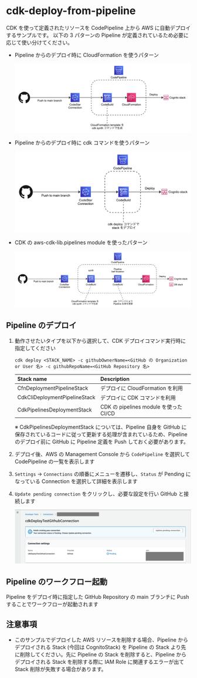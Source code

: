 # cdk-deploy-from-pipeline

CDK を使って定義されたリソースを CodePipeline 上から AWS に自動デプロイするサンプルです。
以下の 3 パターンの Pipeline が定義されているため必要に応じて使い分けてください。

- Pipeline からのデプロイ時に CloudFormation を使うパターン

  ![cloud-formation-pattern](./assets//cfn-pattern.jpg)

- Pipeline からのデプロイ時に cdk コマンドを使うパターン

  ![cdk-cli-pattern](./assets//cdk-cli-pattern.jpg)

- CDK の aws-cdk-lib.pipelines module を使ったパターン

  ![cdk-pipelines-pattern](./assets//cdk-pipelimes-pattern.jpg)


## Pipeline のデプロイ

1. 動作させたいタイプを以下から選択して、CDK デプロイコマンド実行時に指定してください

    ```
    cdk deploy <STACK_NAME> -c githubOwnerName=<GitHub の Organization or User 名> -c githubRepoName=<GitHub Repository 名>
    ```

    | Stack name | Description |
    |--|--|
    | CfnDeploymentPipelineStack | デプロイに CloudFormation を利用 |
    | CdkCliDeploymentPipelineStack | デプロイに CDK コマンドを利用 |
    | CdkPipelinesDeploymentStack | CDK の pipelines module を使った CI/CD |

    ※ CdkPipelinesDeploymentStack については、Pipeline 自身を GitHub に保存されているコードに従って更新する処理が含まれているため、Pipeline のデプロイ前に GitHub に Pipeline 定義を Push しておく必要があります。

1. デプロイ後、AWS の Management Console から `CodePipeline` を選択して CodePipeline の一覧を表示します

1. `Settings` -> `Connections` の順番にメニューを遷移し、`Status` が Pending になっている Connection を選択して詳細を表示します

1. `Update pending connection` をクリックし、必要な設定を行い GitHub と接続します

    ![pending-connection](./assets//pending-connection.png)


## Pipeline のワークフロー起動

Pipeline をデプロイ時に指定した GitHub Repository の main ブランチに Push することでワークフローが起動されます


## 注意事項

- このサンプルでデプロイした AWS リソースを削除する場合、Pipeline からデプロイされる Stack (今回は CognitoStack) を Pipeline の Stack より先に削除してください。先に Pipeline の Stack を削除すると、Pipeline からデプロイされる Stack を削除する際に IAM Role に関連するエラーが出て Stack 削除が失敗する場合があります。
